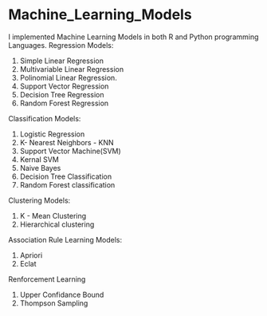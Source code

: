 # Machine_Learning_Models
 I implemented Machine Learning Models in both R and Python programming Languages.
 Regression Models:
 1. Simple Linear Regression
 2. Multivariable Linear Regression
 3. Polinomial Linear Regression.
 4. Support Vector Regression
 5. Decision Tree Regression
 6. Random Forest Regression
 
 Classification Models:
 1. Logistic Regression
 2. K- Nearest Neighbors - KNN
 3. Support Vector Machine(SVM)
 4. Kernal SVM
 5. Naive Bayes
 6. Decision Tree Classification
 7. Random Forest classification


 Clustering Models:
 1. K - Mean Clustering
 2. Hierarchical clustering
 

 Association Rule Learning Models:
 1. Apriori
 2. Eclat

 Renforcement Learning
 1. Upper Confidance Bound
 2. Thompson Sampling
 




